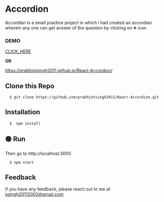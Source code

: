 
# Accordion

Accordian is a small practice project in which i had created 
an accordian wherein any one can get answer of the question 
by clicking on  ➕ icon

### DEMO

 [CLICK_HERE](https://prabhjotsingh2011.github.io/React-Accordion/)

**OR**

https://prabhjotsingh2011.github.io/React-Accordion/




## Clone this Repo


```
  $ git clone https://github.com/prabhjotsingh2011/React-Accordion.git
```

## Installation


```
  $  npm install
```

##    🟢 Run

Then go to http://localhost:3000

```
  $ npm start
```
## Feedback

If you have any feedback, please reach out to me at psingh20112002@gmail.com

  

